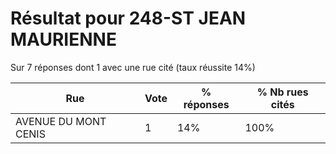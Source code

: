 # Résultat pour 248-ST JEAN MAURIENNE

Sur 7 réponses dont 1 avec une rue cité (taux réussite 14%)

| Rue | Vote | % réponses | % Nb rues cités|
|-----|------|------------|----------------|
| AVENUE DU MONT CENIS | 1 | 14% | 100%|
